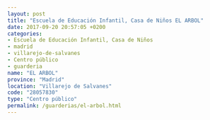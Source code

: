 ```yaml
---
layout: post
title: "Escuela de Educación Infantil, Casa de Niños EL ARBOL"
date: 2017-09-20 20:57:05 +0200
categories:
- Escuela de Educación Infantil, Casa de Niños
- madrid
- villarejo-de-salvanes
- Centro público
- guarderia
name: "EL ARBOL"
province: "Madrid"
location: "Villarejo de Salvanes"
code: "28057830"
type: "Centro público"
permalink: /guarderias/el-arbol.html
---
```

